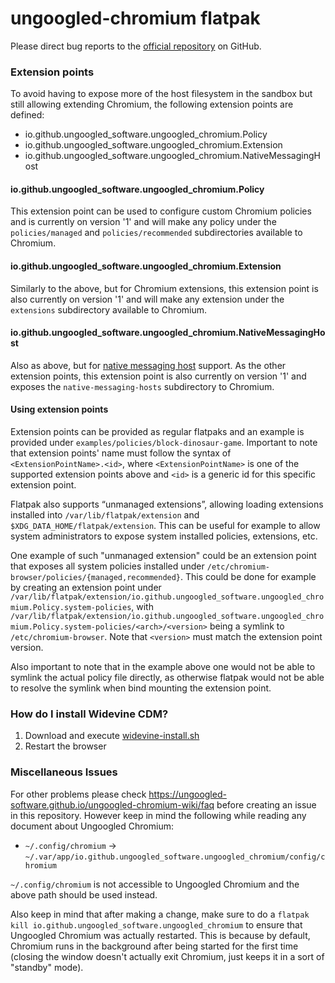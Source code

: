 # ungoogled-chromium flatpak

Please direct bug reports to the [official repository](
    https://github.com/ungoogled-software/ungoogled-chromium-flatpak) on GitHub.

### Extension points

To avoid having to expose more of the host filesystem in the sandbox but still
allowing extending Chromium, the following extension points are defined:
- io.github.ungoogled_software.ungoogled_chromium.Policy
- io.github.ungoogled_software.ungoogled_chromium.Extension
- io.github.ungoogled_software.ungoogled_chromium.NativeMessagingHost

#### io.github.ungoogled_software.ungoogled_chromium.Policy

This extension point can be used to configure custom Chromium policies and is
currently on version '1' and will make any policy under the `policies/managed` and
`policies/recommended` subdirectories available to Chromium.

#### io.github.ungoogled_software.ungoogled_chromium.Extension

Similarly to the above, but for Chromium extensions, this extension point is
also currently on version '1' and will make any extension under the `extensions`
subdirectory available to Chromium.

#### io.github.ungoogled_software.ungoogled_chromium.NativeMessagingHost

Also as above, but for [native messaging host](https://developer.chrome.com/docs/apps/nativeMessaging/)
support. As the other extension points, this extension point is also currently
on version '1' and exposes the `native-messaging-hosts` subdirectory to Chromium.

#### Using extension points

Extension points can be provided as regular flatpaks and an example is provided
under `examples/policies/block-dinosaur-game`. Important to note that extension points'
name must follow the syntax of `<ExtensionPointName>.<id>`, where `<ExtensionPointName>`
is one of the supported extension points above and `<id>` is a generic id for this
specific extension point.

Flatpak also supports “unmanaged extensions”, allowing loading extensions installed
into `/var/lib/flatpak/extension` and `$XDG_DATA_HOME/flatpak/extension`.
This can be useful for example to allow system administrators to expose system installed
policies, extensions, etc.

One example of such "unmanaged extension" could be an extension point that exposes
all system policies installed under `/etc/chromium-browser/policies/{managed,recommended}`.
This could be done for example by creating an extension point under
`/var/lib/flatpak/extension/io.github.ungoogled_software.ungoogled_chromium.Policy.system-policies`, with
`/var/lib/flatpak/extension/io.github.ungoogled_software.ungoogled_chromium.Policy.system-policies/<arch>/<version>`
being a symlink to `/etc/chromium-browser`. Note that `<version>` must match the
extension point version.

Also important to note that in the example above one would not be able to symlink the
actual policy file directly, as otherwise flatpak would not be able to resolve the
symlink when bind mounting the extension point.

### How do I install Widevine CDM?

1. Download and execute [widevine-install.sh](widevine-install.sh)
2. Restart the browser

### Miscellaneous Issues

For other problems please check https://ungoogled-software.github.io/ungoogled-chromium-wiki/faq
before creating an issue in this repository. However keep in mind the following while
reading any document about Ungoogled Chromium:

* `~/.config/chromium` -> `~/.var/app/io.github.ungoogled_software.ungoogled_chromium/config/chromium`

`~/.config/chromium` is not accessible to Ungoogled Chromium and the above path should be used
instead.

Also keep in mind that after making a change, make sure to do a `flatpak kill io.github.ungoogled_software.ungoogled_chromium`
to ensure that Ungoogled Chromium was actually restarted. This is because by default, Chromium
runs in the background after being started for the first time (closing the window doesn't actually
exit Chromium, just keeps it in a sort of "standby" mode).
